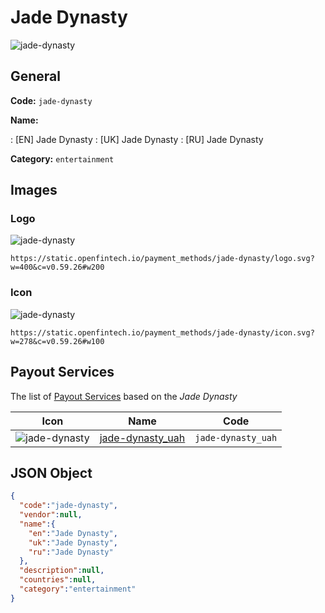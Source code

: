 
# Jade Dynasty 
![jade-dynasty](https://static.openfintech.io/payment_methods/jade-dynasty/logo.svg?w=400&c=v0.59.26#w200)  

## General 
**Code:** `jade-dynasty` 
 
**Name:** 
 
:	[EN] Jade Dynasty 
:	[UK] Jade Dynasty 
:	[RU] Jade Dynasty 
 
**Category:** `entertainment` 
 

## Images 

### Logo 
![jade-dynasty](https://static.openfintech.io/payment_methods/jade-dynasty/logo.svg?w=400&c=v0.59.26#w200)  

```
https://static.openfintech.io/payment_methods/jade-dynasty/logo.svg?w=400&c=v0.59.26#w200
```  

### Icon 
![jade-dynasty](https://static.openfintech.io/payment_methods/jade-dynasty/icon.svg?w=278&c=v0.59.26#w100)  

```
https://static.openfintech.io/payment_methods/jade-dynasty/icon.svg?w=278&c=v0.59.26#w100
```  

## Payout Services 
 
The list of [Payout Services](/payout-services/) based on the _Jade Dynasty_ 

|Icon|Name|Code| 
|:---:|:---:|:---:| 
|![jade-dynasty](https://static.openfintech.io/payout_methods/jade-dynasty/icon.png?w=278&c=v0.59.26#w40) |[jade-dynasty_uah](/payout-services/jade-dynasty_uah/)|`jade-dynasty_uah`| 
 

## JSON Object 

```json
{
  "code":"jade-dynasty",
  "vendor":null,
  "name":{
    "en":"Jade Dynasty",
    "uk":"Jade Dynasty",
    "ru":"Jade Dynasty"
  },
  "description":null,
  "countries":null,
  "category":"entertainment"
}
```  
